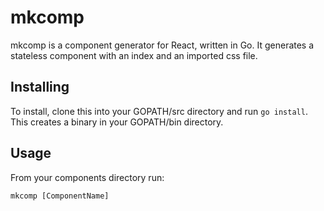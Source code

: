 # mkcomp

mkcomp is a component generator for React, written in Go. It generates a stateless component with an index and an imported css file.

## Installing

To install, clone this into your GOPATH/src directory and run `go install`. This creates a binary in your GOPATH/bin directory.

## Usage

From your components directory run:

`mkcomp [ComponentName]`
